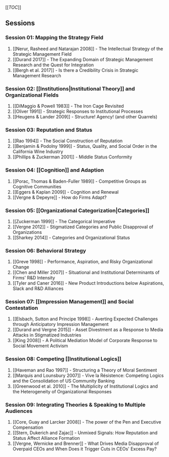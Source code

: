 [[_TOC_]]

## Sessions

### Session 01: Mapping the Strategy Field
1. [[Nerur, Rasheed and Natarajan 2008]] - The Intellectual Strategy of the Strategic Management Field
2. [[Durand 2017]] - The Expanding Domain of Strategic Management Research and the Quest for Integration
3. [[Bergh et al. 2017]] - Is there a Credibility Crisis in Strategic Management Research

### Session 02: [[Institutions|Institutional Theory]] and Organizational Fields
1. [[DiMaggio & Powell 1983]] - The Iron Cage Revisited
2. [[Oliver 1991]] - Strategic Responses to Institutional Processes
3. [[Heugens & Lander 2009]] - Structure! Agency! (and other Quarrels)

### Session 03: Reputation and Status
1. [[Rao 1994]] - The Social Construction of Reputation
2. [[Benjamin & Podolny 1999]] - Status, Quality, and Social Order in the California Wine Industry
3. [[Phillips & Zuckerman 2001]] - Middle Status Conformity

### Session 04: [[Cognition]] and Adaption
1. [[Porac, Thomas & Baden-Fuller 1989]] - Competitive Groups as Cognitive Communities
2. [[Eggers & Kaplan 2009]] - Cognition and Renewal
3. [[Vergne & Depeyre]] - How do Firms Adapt?

### Session 05: [[Organizational Categorization|Categories]]
1. [[Zuckerman 1999]] - The Categorical Imperative
2. [[Vergne 2012]] - Stigmatized Categories and Public Disapproval of Organizations
3. [[Sharkey 2014]] - Categories and Organizational Status

### Session 06: Behavioral Strategy
1. [[Greve 1998]] - Performance, Aspiration, and Risky Organizational Change
2. [[Chen and Miller 2007]] - Situational and Institutional Determinants of Firms' R&D Intensity
3. [[Tyler and Caner 2016]] - New Product Introductions below Aspirations, Slack and R&D Alliances

### Session 07: [[Impression Management]] and Social Contestation
1. [[Elsbach, Sutton and Principe 1998]] - Averting Expected Challenges through Anticipatory Impression Management
2. [[Durand and Vergne 2015]] - Asset Divestment as a Response to Media Attacks in Stigmatized Industries
3. [[King 2008]] - A Political Mediation Model of Corporate Response to Social Movement Activism

### Session 08: Competing [[Institutional Logics]]
1. [[Haveman and Rao 1997]] - Structuring a Theory of Moral Sentiment
2. [[Marquis and Lounsbury 2007]] - Vive la Résistence: Competing Logics and the Consolidation of US Community Banking
3. [[Greenwood et al. 2010]] - The Multiplicity of Institutional Logics and the Heterogeneity of Organizational Responses

### Session 09: Integrating Theories & Speaking to Multiple Audiences
1. [[Core, Guay and Larcker 2008]] - The power of the Pen and Executive Compensation
2. [[Stern, Dukerich and Zajac]] - Unmixed Signals: How Reputation and Status Affect Alliance Formation
3. [[Vergne, Wernicke and Brenner]] - What Drives Media Disapproval of Overpaid CEOs and When Does it Trigger Cuts in CEOs' Excess Pay?